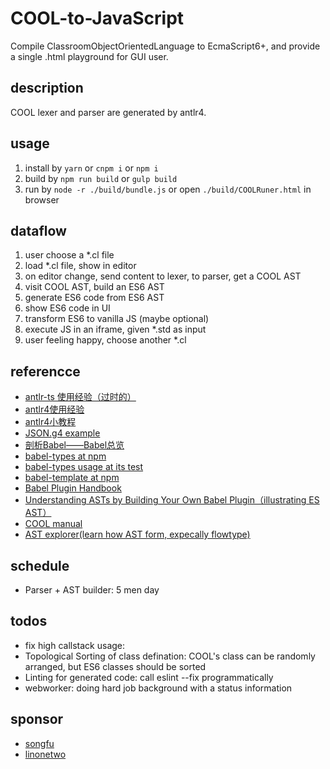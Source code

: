 # COOL-to-JavaScript

Compile ClassroomObjectOrientedLanguage to EcmaScript6+, and provide a single .html playground for GUI user.

## description

COOL lexer and parser are generated by antlr4.

## usage

1. install by ```yarn``` or ```cnpm i``` or ```npm i```
1. build by ```npm run build``` or ```gulp build```
1. run by ```node -r ./build/bundle.js``` or open ```./build/COOLRuner.html``` in browser

## dataflow

1. user choose a *.cl file
1. load *.cl file, show in editor
1. on editor change, send content to lexer, to parser, get a COOL AST
1. visit COOL AST, build an ES6 AST
1. generate ES6 code from ES6 AST
1. show ES6 code in UI
1. transform ES6 to vanilla JS (maybe optional)
1. execute JS in an iframe, given *.std as input
1. user feeling happy, choose another *.cl

## referencce

- [antlr-ts 使用经验（过时的）](http://www.jianshu.com/p/0438cfa74a3c)
- [antlr4使用经验](https://abcdabcd987.com/using-antlr4/)
- [antlr4小教程](https://dohkoos.gitbooks.io/antlr4-short-course/content/basic-concept.html)
- [JSON.g4 example](https://github.com/antlr/grammars-v4/blob/master/json/JSON.g4)
- [剖析Babel——Babel总览](http://www.alloyteam.com/2017/04/analysis-of-babel-babel-overview/)
- [babel-types at npm](https://www.npmjs.com/package/babel-types)
- [babel-types usage at its test](https://github.com/babel/babel/blob/7.0/packages/babel-types/test/converters.js)
- [babel-template at npm](https://www.npmjs.com/package/babel-template)
- [Babel Plugin Handbook](https://github.com/thejameskyle/babel-handbook/blob/master/translations/en/plugin-handbook.md)
- [Understanding ASTs by Building Your Own Babel Plugin（illustrating ES AST）](https://www.sitepoint.com/understanding-asts-building-babel-plugin/)
- [COOL manual](http://sist.shanghaitech.edu.cn/faculty/songfu/course/spring2017/cs131/COOL/COOLAid.pdf)
- [AST explorer(learn how AST form, expecally flowtype)](http://astexplorer.net/)

## schedule

- Parser + AST builder: 5 men day

## todos

- fix high callstack usage: 
- Topological Sorting of class defination: COOL's class can be randomly arranged, but ES6 classes should be sorted
- Linting for generated code: call eslint --fix programmatically
- webworker: doing hard job background with a status information

## sponsor

- [songfu](http://sist.shanghaitech.edu.cn/faculty/songfu/course/spring2017/cs131/)
- [linonetwo](http://onetwo.ren/)

